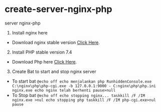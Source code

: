 # create-server-nginx-php
server nginx-php
1. Install nginx here
  * Download nginx stable version [Click Here](http://nginx.org/en/download.html).


2. Install PHP stable version 7.4
  * Download Php here [Click Here](https://windows.php.net/download/).
3. Create Bat to start and stop nginx server
  * To start bat
  `@echo off
echo menjalankan php
RunhiddenConsole.exe C:\nginx\php\php-cgi.exe -b 127.0.0.1:9000 - C:nginx\php\php.ini
nginx.exe
echo nginx telah berhenti
pause>null`
  * To Stop bat
  `@echo off
echo stopping nginx...
taskkill /F /IM nginx.exe >nul
echo stopping php
taskkill /F /IM php-cgi.exe>nul
pause`
    



